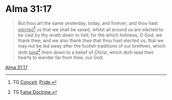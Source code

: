 # Alma 31:17

> But thou art the same yesterday, today, and forever; and thou hast <u>elected</u>[^a] us that we shall be saved, whilst all around us are elected to be cast by thy wrath down to hell; for the which holiness, O God, we thank thee; and we also thank thee that thou hast elected us, that we may not be led away after the foolish traditions of our brethren, which doth <u>bind</u>[^b] them down to a belief of Christ, which doth lead their hearts to wander far from thee, our God.

[Alma 31:17](https://www.churchofjesuschrist.org/study/scriptures/bofm/alma/31?lang=eng&id=p17#p17)


[^a]: TG [Conceit](https://www.churchofjesuschrist.org/study/scriptures/tg/conceit?lang=eng); [Pride.](https://www.churchofjesuschrist.org/study/scriptures/tg/pride?lang=eng)
[^b]: TG [False Doctrine.](https://www.churchofjesuschrist.org/study/scriptures/tg/false-doctrine?lang=eng)
